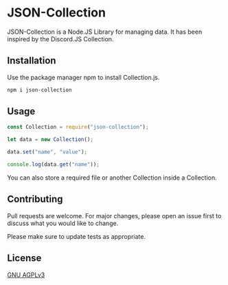 # JSON-Collection

JSON-Collection is a Node.JS Library for managing data. It has been inspired by the Discord.JS Collection.

## Installation

Use the package manager npm to install Collection.js.

```bash
npm i json-collection
```

## Usage

```javascript
const Collection = require("json-collection");

let data = new Collection();

data.set("name", "value");

console.log(data.get("name"));
```

You can also store a required file or another Collection inside a Collection.

## Contributing
Pull requests are welcome. For major changes, please open an issue first to discuss what you would like to change.

Please make sure to update tests as appropriate.

## License
[GNU AGPLv3](https://choosealicense.com/licenses/agpl-3.0/)
